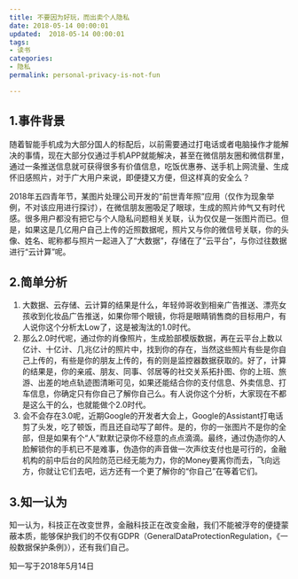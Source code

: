```yaml
---
title: 不要因为好玩，而出卖个人隐私
date: 2018-05-14 00:00:01
updated:  2018-05-14 00:00:01
tags: 
- 读书 
categories: 
- 隐私 
permalink: personal-privacy-is-not-fun

---
```


## 1.事件背景
随着智能手机成为大部分国人的标配后，以前需要通过打电话或者电脑操作才能解决的事情，现在大部分仅通过手机APP就能解决，甚至在微信朋友圈和微信群里，通过一条推送信息就可获得很多有价值信息，吃饭优惠券、送手机上网流量、生成怀旧感照片，对于广大用户来说，即便捷又方便，但这样真的安全么？
<!--more-->
2018年五四青年节，某图片处理公司开发的“前世青年照”应用（仅作为现象举例，不对该应用进行探讨），在微信朋友圈吸足了眼球，生成的照片帅气又有时代感。很多用户都没有把它与个人隐私问题相关关联，认为仅仅是一张图片而已。但是，如果这是几亿用户自己上传的近照数据呢，照片又与你的微信号关联，你的头像、姓名、昵称都与照片一起进入了“大数据”，存储在了“云平台”，与你过往数据进行“云计算”呢。
## 2.简单分析
1. 大数据、云存储、云计算的结果是什么，年轻帅哥收到相亲广告推送、漂亮女孩收到化妆品广告推送，如果你带个眼镜，你将是眼睛销售商的目标用户，有人说你这个分析太Low了，这是被淘汰的1.0时代。
2. 那么2.0时代呢，通过你的肖像照片，生成脸部模版数据，再在云平台上数以亿计、十亿计、几兆亿计的照片中，找到你的存在，当然这些照片有些是你自己上传的，有些是你的朋友上传的，有的则是监控器数据获取的。好了，计算的结果是，你的亲戚、朋友、同事、邻居等的社交关系拓扑图、你的上班、旅游、出差的地点轨迹图清晰可见，如果还能结合你的支付信息、外卖信息、打车信息，你确定只有你自己了解你自己么。有人说你这个分析，大家现在不都是这么干的么，也就能做个2.0时代。
3. 会不会存在3.0呢，近期Google的开发者大会上，Google的Assistant打电话剪了头发，吃了顿饭，而且还自动写了邮件。是的，你的一张图片不是你的全部，但是如果有个“人”默默记录你不经意的点点滴滴。最终，通过伪造你的人脸解锁你的手机已不是难事，伪造你的声音做一次声纹支付也是可行的，金融机构的前中后台的风险防范已经无能为力，你的Money要离你而去，飞向远方，你就让它们去吧，远方还有一个更了解你的“你自己”在等着它们。
## 3.知一认为
知一认为，科技正在改变世界，金融科技正在改变金融，我们不能被浮夸的便捷蒙蔽本质，能够保护我们的不仅有GDPR（GeneralDataProtectionRegulation，《一般数据保护条例》），还有我们自己。


知一写于2018年5月14日
